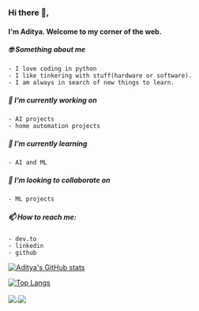 ### Hi there 👋,
#### I'm Aditya. Welcome to my corner of the web.  

##### 🤓 Something about me
    - I love coding in python
    - I like tinkering with stuff(hardware or software). 
    - I am always in search of new things to learn.
##### 🔭 I’m currently working on 
    - AI projects 
    - home automation projects
##### 🌱 I’m currently learning 
    - AI and ML
##### 👯 I’m looking to collaborate on 
    - ML projects
##### 📫 How to reach me:
    - dev.to
    - linkedin
    - github

[![Aditya's GitHub stats](https://github-readme-stats.vercel.app/api?username=aditya1876&count_private=true&show_icons=true&theme=radical)](https://github.com/anuraghazra/github-readme-stats)

[![Top Langs](https://github-readme-stats.vercel.app/api/top-langs/?username=aditya1876&layout=compact)](https://github.com/anuraghazra/github-readme-stats)

<a href="https://github.com/aditya1876/CampusPlacementChance">
  <img align="center" src="https://github-readme-stats.vercel.app/api/pin/?username=aditya1876&repo=CampusPlacementChance" />
</a>
<a href="https://github.com/aditya1876/MyArchSetup">
  <img align="center" src="https://github-readme-stats.vercel.app/api/pin/?username=aditya1876&repo=MyArchSetup" />
</a>

<!--Add some more projects and more infomration-->
